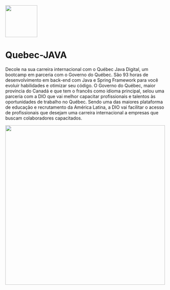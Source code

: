 <img src="https://user-images.githubusercontent.com/110056279/218237164-00868894-931a-4d11-9d79-518f8449155b.png" width="100px">


# Quebec-JAVA
Decole na sua carreira internacional com o Québec Java Digital, um bootcamp em parceria com o Governo do Québec. 
São 93 horas de desenvolvimento em back-end com Java e Spring Framework para você evoluir habilidades e otimizar seu código. 
O Governo do Québec, maior província do Canadá e que tem o francês como idioma principal, selou uma parceria com a DIO que vai melhor capacitar profissionais e 
talentos às oportunidades de trabalho no Québec. Sendo uma das maiores plataforma de educação e recrutamento da América Latina, a DIO vai facilitar o acesso de 
profissionais que desejam uma carreira internacional a empresas que buscam colaboradores capacitados.


<img src="https://hermes.digitalinnovation.one/certificates/cover/FC963CE1.jpg" width="500px">
